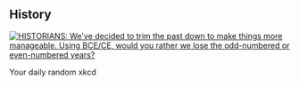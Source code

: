 ## History
[![HISTORIANS: We've decided to trim the past down to make things more manageable. Using BCE/CE, would you rather we lose the odd-numbered or even-numbered years?](https://imgs.xkcd.com/comics/history.png)](https://xkcd.com/1979/ "HISTORIANS: We've decided to trim the past down to make things more manageable. Using BCE/CE, would you rather we lose the odd-numbered or even-numbered years?")

Your daily random xkcd
